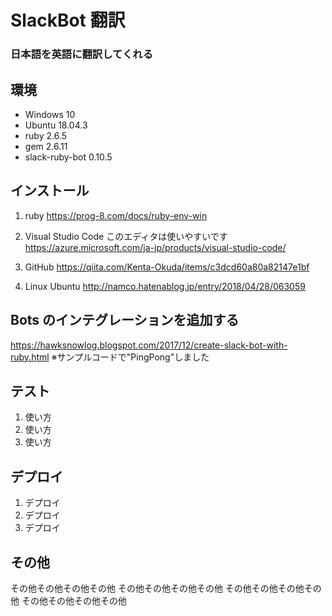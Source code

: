 # SlackBot 翻訳
### 日本語を英語に翻訳してくれる

## 環境

- Windows 10
- Ubuntu 18.04.3
- ruby 2.6.5
- gem 2.6.11
- slack-ruby-bot 0.10.5

## インストール

1. ruby
  https://prog-8.com/docs/ruby-env-win
  
2. Visual Studio Code
  このエディタは使いやすいです
  https://azure.microsoft.com/ja-jp/products/visual-studio-code/
  
3. GitHub
  https://qiita.com/Kenta-Okuda/items/c3dcd60a80a82147e1bf
  
4. Linux Ubuntu
  http://namco.hatenablog.jp/entry/2018/04/28/063059
  
## Bots のインテグレーションを追加する
https://hawksnowlog.blogspot.com/2017/12/create-slack-bot-with-ruby.html
※サンプルコードで"PingPong"しました

  
## テスト
 
1. 使い方
2. 使い方
3. 使い方
 
## デプロイ
 
1. デプロイ
2. デプロイ
3. デプロイ
 
## その他
 
その他その他その他その他
その他その他その他その他
その他その他その他その他
その他その他その他その他
